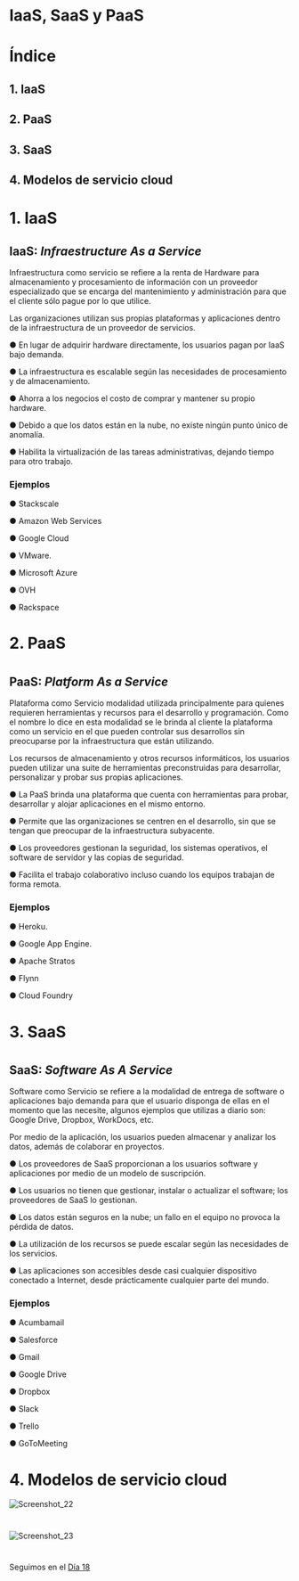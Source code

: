 
# IaaS, SaaS y PaaS 
#
#

# Índice

## 1. IaaS
## 2. PaaS
## 3. SaaS
## 4. Modelos de servicio cloud          

#
#

# 1.   IaaS

## IaaS: ***Infraestructure As a Service***


Infraestructura como servicio se refiere a la renta de Hardware para almacenamiento y procesamiento de información con un proveedor especializado que se encarga del
mantenimiento y administración para que el cliente sólo pague por lo que utilice. 


Las organizaciones utilizan sus propias plataformas y aplicaciones dentro de la infraestructura de un proveedor de servicios.


● En lugar de adquirir hardware directamente, los usuarios pagan por IaaS bajo demanda. 

● La infraestructura es escalable según las necesidades de procesamiento y de almacenamiento.

● Ahorra a los negocios el costo de comprar y mantener su propio hardware.

● Debido a que los datos están en la nube, no existe ningún punto único de anomalía.

● Habilita la virtualización de las tareas administrativas, dejando tiempo para otro trabajo.


### Ejemplos

● Stackscale

● Amazon Web Services

● Google Cloud

● VMware.

● Microsoft Azure

● OVH

● Rackspace




#
#

# 2.   PaaS
#
## PaaS: ***Platform As a Service***

Plataforma como Servicio modalidad utilizada principalmente para quienes requieren herramientas y recursos para el desarrollo y programación. Como el nombre lo dice en esta modalidad se le brinda al cliente la plataforma como un servicio en el que pueden controlar sus desarrollos sin preocuparse por la infraestructura que
están utilizando.

Los recursos de almacenamiento y otros recursos informáticos, los usuarios pueden utilizar una suite de herramientas preconstruidas para desarrollar, personalizar y probar sus propias aplicaciones.

● La PaaS brinda una plataforma que cuenta con herramientas para probar, desarrollar y alojar aplicaciones en el mismo entorno.

● Permite que las organizaciones se centren en el desarrollo, sin que se tengan que preocupar de la infraestructura subyacente.

● Los proveedores gestionan la seguridad, los sistemas operativos, el software de servidor y las copias de seguridad.

● Facilita el trabajo colaborativo incluso cuando los equipos trabajan de forma remota.



### Ejemplos

● Heroku.

● Google App Engine.

● Apache Stratos

● Flynn

● Cloud Foundry


#
#
# 3.   SaaS
#
## SaaS: ***Software As A Service***

Software como Servicio se refiere a la modalidad de entrega de software o aplicaciones bajo demanda para que el usuario disponga de ellas en el momento que las necesite, algunos ejemplos que utilizas a diario son: Google Drive, Dropbox, WorkDocs, etc.


Por medio de la aplicación, los usuarios pueden almacenar y analizar los datos, además de colaborar en proyectos.

● Los proveedores de SaaS proporcionan a los usuarios software y aplicaciones por medio de un modelo de suscripción.

● Los usuarios no tienen que gestionar, instalar o actualizar el software; los proveedores de SaaS lo gestionan.

● Los datos están seguros en la nube; un fallo en el equipo no provoca la pérdida de datos.

● La utilización de los recursos se puede escalar según las necesidades de los servicios.

● Las aplicaciones son accesibles desde casi cualquier dispositivo conectado a Internet, desde prácticamente cualquier parte del mundo.


### Ejemplos


● Acumbamail 

● Salesforce

● Gmail 

● Google Drive

● Dropbox 

● Slack 

● Trello 

● GoToMeeting



#
#

# 4.   Modelos de servicio cloud


![Screenshot_22](https://user-images.githubusercontent.com/96561825/173211456-b9c4bfbc-035b-4a11-b80d-4fb5bdc2a405.png)
#
#


![Screenshot_23](https://user-images.githubusercontent.com/96561825/173211459-8c1c0aa6-e59f-4b3d-b5bf-34c61bc6bb65.png)












#
#
#
#
#



Seguimos en el [Día 18](day18.md)
